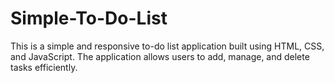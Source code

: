 # Simple-To-Do-List
This is a simple and responsive to-do list application built using HTML, CSS, and JavaScript. The application allows users to add, manage, and delete tasks efficiently.
